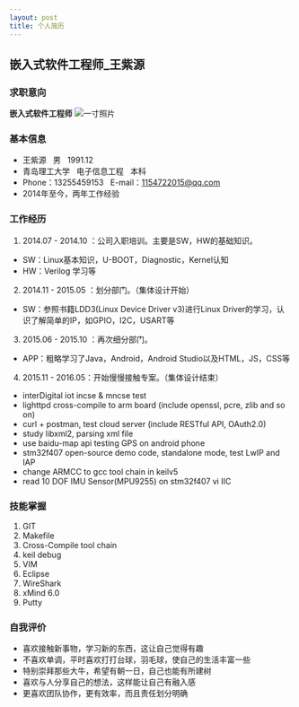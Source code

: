 ```yaml
---
layout: post
title: 个人简历
---
```


## 嵌入式软件工程师\_王紫源

### 求职意向

**嵌入式软件工程师**    ![一寸照片](./images/pic.jpeg "一寸照片")

### 基本信息

+ 王紫源 &nbsp; 男 &nbsp; 1991.12
+ 青岛理工大学 &nbsp; 电子信息工程 &nbsp; 本科
+ Phone：13255459153 &nbsp; E-mail：1154722015@qq.com
+ 2014年至今，两年工作经验

### 工作经历

1. 2014.07 - 2014.10 ：公司入职培训。主要是SW，HW的基础知识。
 - SW：Linux基本知识，U-BOOT，Diagnostic，Kernel认知
 - HW：Verilog 学习等
2. 2014.11 - 2015.05 ：划分部门。（集体设计开始）
 - SW：参照书籍LDD3(Linux Device Driver v3)进行Linux Driver的学习，认识了解简单的IP，如GPIO，I2C，USART等
3. 2015.06 - 2015.10 ：再次细分部门。
 - APP：粗略学习了Java，Android，Android Studio以及HTML，JS，CSS等
4. 2015.11 - 2016.05：开始慢慢接触专案。（集体设计结束）
 - interDigital iot incse & mncse test
 - lighttpd cross-compile to arm board (include openssl, pcre, zlib and so on)
 - curl + postman, test cloud server (include RESTful API, OAuth2.0)
 - study libxml2, parsing xml file
 - use baidu-map api testing GPS on android phone
 - stm32f407 open-source demo code, standalone mode, test LwIP and IAP
 - change ARMCC to gcc tool chain in keilv5
 - read 10 DOF IMU Sensor(MPU9255) on stm32f407 vi IIC

### 技能掌握

1. GIT
2. Makefile
3. Cross-Compile tool chain
4. keil debug
5. VIM
6. Eclipse
7. WireShark
8. xMind 6.0
9. Putty

### 自我评价

* 喜欢接触新事物，学习新的东西，这让自己觉得有趣
* 不喜欢单调，平时喜欢打打台球，羽毛球，使自己的生活丰富一些
* 特别崇拜那些大牛，希望有朝一日，自己也能有所建树
* 喜欢与人分享自己的想法，这样能让自己有融入感
* 更喜欢团队协作，更有效率，而且责任划分明确

